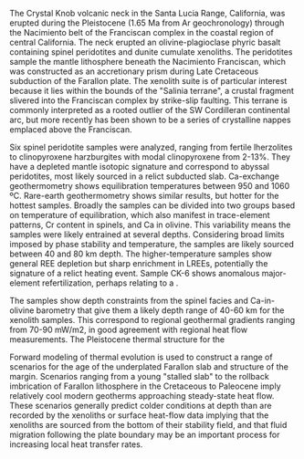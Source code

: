 The Crystal Knob volcanic neck in the Santa Lucia Range, California, was
erupted during the Pleistocene (1.65 Ma from Ar geochronology) through the
Nacimiento belt of the Franciscan complex in the coastal region of central
California. The neck erupted an
olivine-plagioclase phyric basalt containing spinel peridotites and dunite
cumulate xenoliths. The peridotites sample the mantle lithosphere beneath the
Nacimiento Franciscan, which was constructed as an accretionary prism during
Late Cretaceous subduction of the Farallon plate. The xenolith suite is of
particular interest because it lies within the bounds of the "Salinia terrane",
a crustal fragment slivered into the Franciscan complex by strike-slip faulting.
This terrane is commonly interpreted as a rooted outlier of the SW Cordilleran
continental arc, but more recently has been shown to be a series of crystalline
nappes emplaced above the Franciscan.

Six spinel peridotite samples were analyzed, ranging from fertile lherzolites
to clinopyroxene harzburgites with modal clinopyroxene from 2-13%. They have a depleted
mantle isotopic signature and correspond to abyssal peridotites, most likely
sourced in a relict subducted slab. Ca-exchange geothermometry shows
equilibration temperatures between 950 and 1060 ºC. Rare-earth geothermometry
shows similar results, but hotter for the hottest samples. Broadly the samples
can be divided into two groups based on temperature of equilibration, which
also manifest in trace-element patterns, Cr content in spinels, and Ca in
olivine. This variability means the samples were likely entrained at several
depths. Considering broad limits imposed by phase stability and temperature,
the samples are likely sourced between 40 and 80 km depth. The
higher-temperature samples show general REE depletion but sharp enrichment in
LREEs, potentially the signature of a relict heating event. Sample CK-6
shows anomalous major-element refertilization, perhaps relating to a .

The samples show depth constraints from the spinel facies and
Ca-in-olivine barometry that give them a likely depth range of 40-60 km
for the xenolith samples. This correspond to regional geothermal
gradients ranging from 70-90 mW/m2, in good agreement with regional heat
flow measurements. The Pleistocene thermal structure for the 

Forward modeling of thermal evolution is used to construct a range of scenarios
for the age of the underplated Farallon slab and structure of the margin.
Scenarios ranging from a young "stalled slab" to the rollback imbrication of
Farallon lithosphere in the Cretaceous to Paleocene imply relatively cool
modern geotherms approaching steady-state heat flow. These scenarios generally
predict colder conditions at depth than are recorded by the xenoliths or
surface heat-flow data implying that the xenoliths are sourced from the bottom
of their stability field, and that fluid migration following the plate boundary
may be an important process for increasing local heat transfer rates.
